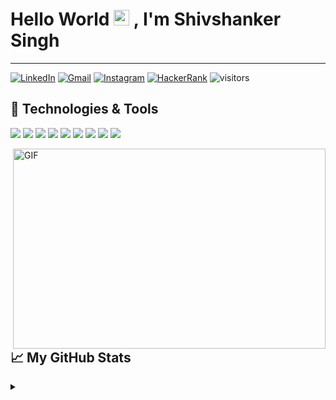 # Hello World <img src="https://media.giphy.com/media/hvRJCLFzcasrR4ia7z/giphy.gif" width="25px"> , I'm Shivshanker Singh
---

[![LinkedIn](https://img.shields.io/badge/LinkedIn-the--brainiac-yellowgreen?style=flat-square&logo=linkedin&logoColor=white)](https://www.linkedin.com/in/the-brainiac/)
[![Gmail](https://img.shields.io/badge/Gmail-Shivshanker-blue?&style=flat-square&logo=gmail&logoColor=red)](mailto:shiv71290@gmail.com)
[![Instagram](https://img.shields.io/badge/Instagram-shiv__solanki____-orange?&style=flat-square&logo=instagram&logoColor=orange)](https://www.instagram.com/shiv_solanki__/)
[![HackerRank](https://img.shields.io/badge/HackerRank-the_brainiac-green?&style=flat-square&logo=hackerrank&logoColor=dark-green)](https://www.hackerrank.com/the_brainiac_/)
![visitors](https://visitor-badge.glitch.me/badge?page_id=the-brainiac.the-brainiac)
  

## 🔧 Technologies & Tools
![](https://img.shields.io/badge/python%20-%2314354C.svg?&style=for-the-badge&logo=python&logoColor=white)
![](https://img.shields.io/badge/html5%20-%23E34F26.svg?&style=for-the-badge&logo=html5&logoColor=white)
![](https://img.shields.io/badge/django%20-%23092E20.svg?&style=for-the-badge&logo=django&logoColor=white)
![](https://img.shields.io/badge/css3%20-%231572B6.svg?&style=for-the-badge&logo=css3&logoColor=white)
![](https://img.shields.io/badge/javascript%20-%23323330.svg?&style=for-the-badge&logo=javascript&logoColor=%23F7DF1E)
![](https://img.shields.io/badge/c++%20-%2300599C.svg?&style=for-the-badge&logo=c%2B%2B&logoColor=white)
![](https://img.shields.io/badge/shell_script%20-%23121011.svg?&style=for-the-badge&logo=gnu-bash&logoColor=white)
![](https://img.shields.io/badge/c%20-%2300599C.svg?&style=for-the-badge&logo=c&logoColor=white)
![](https://img.shields.io/badge/sqlite-%2307405e.svg?&style=for-the-badge&logo=sqlite&logoColor=white)

<img align="right" alt="GIF" src="https://github.com/the-brainiac/the-brainiac/code.gif?raw=true" width="500" height="320" />


## 📈 My GitHub Stats
<details>
<summary></summary>

<p align="center"> 
	<a href="https://github.com/the-brainiac">
	  <img align="center" src="https://github-readme-stats.vercel.app/api/top-langs/?username=the-brainiac&theme=gotham" />
	</a>
	<a href="https://github.com/the-brainiac/">
	  <img align="center" src="https://github-readme-stats.vercel.app/api?username=the-brainiac&show_icons=true&line_height=27&count_private=true&theme=gotham" alt="Shivshanker's GitHub Stats" />
	</a>

</details>

